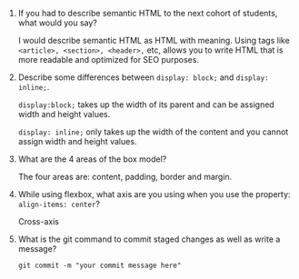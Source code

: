 1. If you had to describe semantic HTML to the next cohort of students, what would you say?
    
    I would describe semantic HTML as HTML with meaning. Using tags like ```<article>, <section>, <header>,``` etc, allows you to write HTML that is more readable and optimized for SEO purposes. 

2. Describe some differences between ```display: block;``` and ```display: inline;```.

    ```display:block;``` takes up the width of its parent and can be assigned width and height values.

    ```display: inline;``` only takes up the width of the content and you cannot assign width and height values.


3. What are the 4 areas of the box model?

    The four areas are: content, padding, border and margin.

4. While using flexbox, what axis are you using when you use the property: ```align-items: center```?

    Cross-axis

5. What is the git command to commit staged changes as well as write a message? 

    ```git commit -m "your commit message here"```
